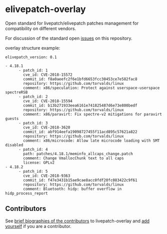 # elivepatch-overlay
Open standard for livepatch/elivepatch patches management for compatibility on different vendors.

For discussion of the standard open [issues](https://github.com/elivepatch/elivepatch-overlay/issues) on this repository.

overlay structure example:

```
elivepatch_version: 0.1

- 4.18.1
      - patch_id: 1
        cve_id: CVE-2018-15572 
        commit_id: f8a0aeefc2f6e1bfd6653fcc30453ce7e582fac8
        repository: https://github.com/torvalds/linux
        comment: x86/speculation: Protect against userspace-userspace spectreRSB
      - patch_id: 2
        cve_id: CVE-2018-15594
        commit_id: b13b271933eea6161e741825487d6e73e800bedf 
        repository: https://github.com/torvalds/linux
        comment: x86/paravirt: Fix spectre-v2 mitigations for paravirt guests
      - patch_id: 3
        cve_id: CVE-2018-3620
        commit_id: abf914eefa19098727455f11acd895c57621a822
        repository: https://github.com/torvalds/linux
        comment: x86/microcode: Allow late microcode loading with SMT disabled
      - patch_id: 4
        path: patches/4.18.1/meminfo_allcaps_change.patch
        comment: Change VmallocChunk text to all caps
        license: GPLv2
- 4.18.2
      - patch_id: 5 
        cve_id: CVE-2018-9363
        commit_id: f47e3431b15ae9cae8acc0fdf20fc083422c9f61
        repository: https://github.com/torvalds/linux
        comment: Bluetooth: hidp: buffer overflow in hidp_process_report
```
## Contributors

See [brief biographies of the
contributors](CONTRIBUTORS.md)
to livepatch-overlay and [add
yourself](/../../edit/master/CONTRIBUTORS.md) if
you are a contributor.
